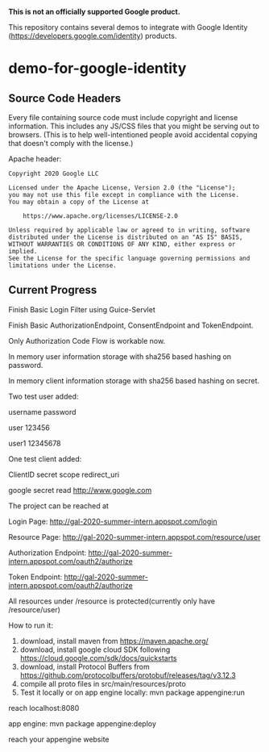 **This is not an officially supported Google product.**

This repository contains several demos to integrate with Google Identity
(https://developers.google.com/identity) products.

# demo-for-google-identity

## Source Code Headers

Every file containing source code must include copyright and license
information. This includes any JS/CSS files that you might be serving out to
browsers. (This is to help well-intentioned people avoid accidental copying that
doesn't comply with the license.)

Apache header:

    Copyright 2020 Google LLC

    Licensed under the Apache License, Version 2.0 (the "License");
    you may not use this file except in compliance with the License.
    You may obtain a copy of the License at

        https://www.apache.org/licenses/LICENSE-2.0

    Unless required by applicable law or agreed to in writing, software
    distributed under the License is distributed on an "AS IS" BASIS,
    WITHOUT WARRANTIES OR CONDITIONS OF ANY KIND, either express or implied.
    See the License for the specific language governing permissions and
    limitations under the License.

## Current Progress

Finish Basic Login Filter using Guice-Servlet

Finish Basic AuthorizationEndpoint, ConsentEndpoint and TokenEndpoint.

Only Authorization Code Flow is workable now.

In memory user information storage with sha256 based hashing on password.

In memory client information storage with sha256 based hashing on secret.

Two test user added:
 
username	password 
 
user		123456 
 
user1 		12345678 

One test client added:
 
ClientID	secret      scope      redirect_uri 

google		secret       read     http://www.google.com  

The project can be reached at

Login Page: http://gal-2020-summer-intern.appspot.com/login

Resource Page: http://gal-2020-summer-intern.appspot.com/resource/user

Authorization Endpoint: http://gal-2020-summer-intern.appspot.com/oauth2/authorize

Token Endpoint: http://gal-2020-summer-intern.appspot.com/oauth2/authorize

All resources under /resource is protected(currently only have /resource/user)

How to run it:
1. download, install maven from https://maven.apache.org/
2. download, install google cloud SDK following https://cloud.google.com/sdk/docs/quickstarts
3. download, install Protocol Buffers from https://github.com/protocolbuffers/protobuf/releases/tag/v3.12.3
4. compile all proto files in src/main/resources/proto
5. Test it locally or on app engine
locally:
mvn package appengine:run

reach localhost:8080

app engine:
mvn package appengine:deploy 

reach your appengine website

